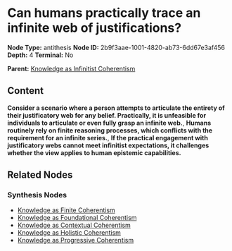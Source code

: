 # Can humans practically trace an infinite web of justifications?

**Node Type:** antithesis
**Node ID:** 2b9f3aae-1001-4820-ab73-6dd67e3af456
**Depth:** 4
**Terminal:** No

**Parent:** [Knowledge as Infinitist Coherentism](knowledge-as-infinitist-coherentism-synthesis-4de02165-7d0a-471e-81e6-f0aae7a09378.md)

## Content

**Consider a scenario where a person attempts to articulate the entirety of their justificatory web for any belief. Practically, it is unfeasible for individuals to articulate or even fully grasp an infinite web.**, **Humans routinely rely on finite reasoning processes, which conflicts with the requirement for an infinite series.**, **If the practical engagement with justificatory webs cannot meet infinitist expectations, it challenges whether the view applies to human epistemic capabilities.**

## Related Nodes

### Synthesis Nodes

- [Knowledge as Finite Coherentism](knowledge-as-finite-coherentism-synthesis-d778b897-206c-4c4e-89eb-0c9fd912a587.md)
- [Knowledge as Foundational Coherentism](knowledge-as-foundational-coherentism-synthesis-fdfe0107-7193-4d0b-a2c0-782bb022faf6.md)
- [Knowledge as Contextual Coherentism](knowledge-as-contextual-coherentism-synthesis-467d2e6d-4b8d-4d8b-988c-e7bd900f7459.md)
- [Knowledge as Holistic Coherentism](knowledge-as-holistic-coherentism-synthesis-9a2c836a-a964-409a-b7ce-cfb0c2fa8edc.md)
- [Knowledge as Progressive Coherentism](knowledge-as-progressive-coherentism-synthesis-f3278c1a-60c9-4f60-bc37-44219b8218a8.md)
